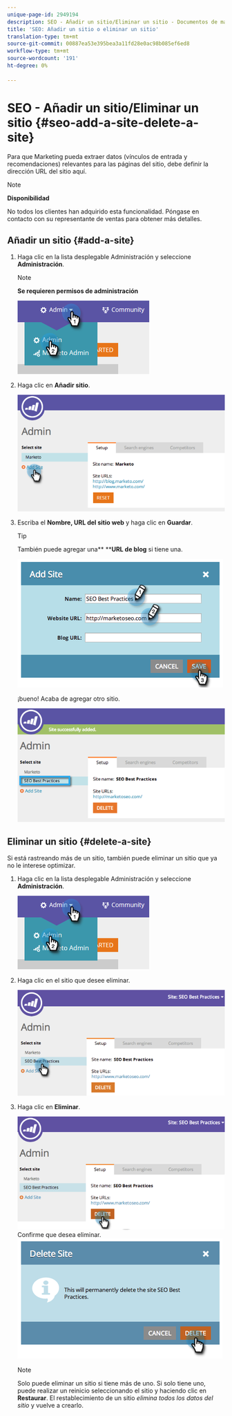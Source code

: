 ```yaml
---
unique-page-id: 2949194
description: SEO - Añadir un sitio/Eliminar un sitio - Documentos de marketing - Documentación del producto
title: 'SEO: Añadir un sitio o eliminar un sitio'
translation-type: tm+mt
source-git-commit: 00887ea53e395bea3a11fd28e0ac98b085ef6ed8
workflow-type: tm+mt
source-wordcount: '191'
ht-degree: 0%

---
```



# SEO - Añadir un sitio/Eliminar un sitio {#seo-add-a-site-delete-a-site}

Para que Marketing pueda extraer datos (vínculos de entrada y recomendaciones) relevantes para las páginas del sitio, debe definir la dirección URL del sitio aquí.

>[!NOTE]
>
>**Disponibilidad**
>
>No todos los clientes han adquirido esta funcionalidad. Póngase en contacto con su representante de ventas para obtener más detalles.

## Añadir un sitio {#add-a-site}

1. Haga clic en la lista desplegable Administración y seleccione **Administración**.

   >[!NOTE]
   >
   >**Se requieren permisos de administración**

   ![](assets/one.png)

1. Haga clic en **Añadir sitio**.

   ![](assets/two.png)

1. Escriba el **Nombre, URL del sitio web** y haga clic en **Guardar**.

   >[!TIP]
   >
   >También puede agregar una** ****URL de blog** si tiene una.

   ![](assets/image2014-9-17-21-3a19-3a51.png)

   ¡bueno! Acaba de agregar otro sitio.

   ![](assets/four.png)

## Eliminar un sitio {#delete-a-site}

Si está rastreando más de un sitio, también puede eliminar un sitio que ya no le interese optimizar.

1. Haga clic en la lista desplegable Administración y seleccione **Administración**.

   ![](assets/one.png)

1. Haga clic en el sitio que desee eliminar.

   ![](assets/six.png)

1. Haga clic en **Eliminar**.

   ![](assets/seven.png)
Confirme que desea eliminar.
   ![](assets/image2014-9-17-21-3a21-3a22.png)

   >[!NOTE]
   >
   >Solo puede eliminar un sitio si tiene más de uno. Si solo tiene uno, puede realizar un reinicio seleccionando el sitio y haciendo clic en **Restaurar**. El restablecimiento de un sitio *elimina todos los datos del sitio* y vuelve a crearlo.

